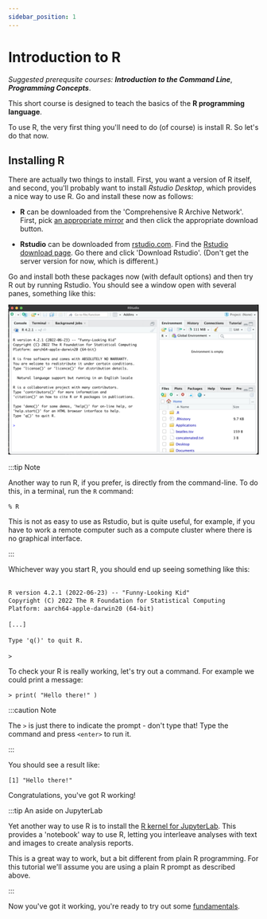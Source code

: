 ```yaml
---
sidebar_position: 1
---
```


# Introduction to R

*Suggested prerequsite courses:* ***Introduction to the Command Line***, ***Programming Concepts***.

This short course is designed to teach the basics of the **R programming language**.

To use R, the very first thing you'll need to do (of course) is install R.  So let's do that now.

## Installing R

There are actually two things to install.  First, you want a version of R itself, and second, you'll
probably want to install *Rstudio Desktop*, which provides a nice way to use R.  Go and install
these now as follows:

* **R** can be downloaded from the 'Comprehensive R Archive Network'. First, pick [an appropriate
  mirror](https://cran.r-project.org/mirrors.html) and then click the appropriate download button.

* **Rstudio** can be downloaded from [rstudio.com](https://www.rstudio.com). Find the [Rstudio download
  page](https://posit.co/download/rstudio-desktop/).  Go there and click 'Download Rstudio'.  (Don't get the server
  version for now, which is different.)

Go and install both these packages now (with default options) and then try R out by running Rstudio.
You should see a window open with several panes, something like this:


![img](images/rstudio.png)

:::tip Note

Another way to run R, if you prefer, is directly from the command-line.  To do this, in a terminal,
run the `R` command:

```
% R
```

This is not as easy to use as Rstudio, but is quite useful, for example, if you have to  work a
remote computer such as a compute cluster where there is no graphical interface.

:::

Whichever way you start R, you should end up seeing something like this:

```

R version 4.2.1 (2022-06-23) -- "Funny-Looking Kid"
Copyright (C) 2022 The R Foundation for Statistical Computing
Platform: aarch64-apple-darwin20 (64-bit)

[...]

Type 'q()' to quit R.

> 
```

To check your R is really working, let's try out a command.  For example we could print a message:
```
> print( "Hello there!" )
```

:::caution Note

The `>` is just there to indicate the prompt - don't type that!  Type the command and press `<enter>` to run it.

:::

You should see a result like:
```
[1] "Hello there!"
```

Congratulations, you've got R working!

:::tip  An aside on JupyterLab

Yet another way to use R is to install the [R kernel for
JupyterLab](../../prerequisites/Jupyterlab.md#using-r-python-and-julia-with-jupyterlab). This provides a 'notebook' way
   to use R, letting you interleave analyses with text and images to create analysis reports.

This is a great way to work, but a bit different from plain R programming.  For this tutorial we'll assume you are using
a plain R prompt as described above.

:::


Now you've got it working, you're ready to try out some [fundamentals](./fundamentals.md).

